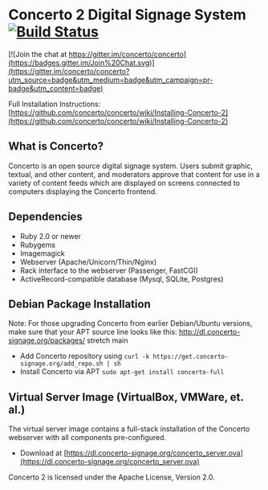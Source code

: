 # Concerto 2 Digital Signage System [![Build Status](https://travis-ci.org/concerto/concerto.png?branch=master)](https://travis-ci.org/concerto/concerto)

[![Join the chat at https://gitter.im/concerto/concerto](https://badges.gitter.im/Join%20Chat.svg)](https://gitter.im/concerto/concerto?utm_source=badge&utm_medium=badge&utm_campaign=pr-badge&utm_content=badge)

Full Installation Instructions: [https://github.com/concerto/concerto/wiki/Installing-Concerto-2](https://github.com/concerto/concerto/wiki/Installing-Concerto-2)

## What is Concerto?
Concerto is an open source digital signage system. Users submit graphic, textual, and other content, and moderators approve that content for use in a variety of content feeds which are displayed on screens connected to computers displaying the Concerto frontend.

## Dependencies
* Ruby 2.0 or newer
* Rubygems
* Imagemagick
* Webserver (Apache/Unicorn/Thin/Nginx)
* Rack interface to the webserver (Passenger, FastCGI)
* ActiveRecord-compatible database (Mysql, SQLite, Postgres)

## Debian Package Installation
Note: For those upgrading Concerto from earlier Debian/Ubuntu versions, make sure that your APT source line looks like this: http://dl.concerto-signage.org/packages/ stretch main

* Add Concerto repository using ```curl -k https://get.concerto-signage.org/add_repo.sh | sh```
* Install Concerto via APT ```sudo apt-get install concerto-full```

## Virtual Server Image (VirtualBox, VMWare, et. al.)
The virtual server image contains a full-stack installation of the Concerto webserver with all components pre-configured.

* Download at [https://dl.concerto-signage.org/concerto_server.ova](https://dl.concerto-signage.org/concerto_server.ova)

Concerto 2 is licensed under the Apache License, Version 2.0.

